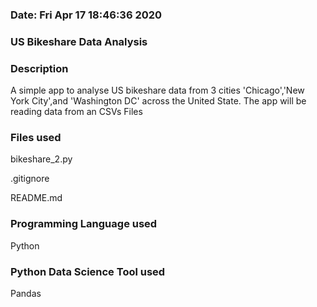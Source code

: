 ### Date:   Fri Apr 17 18:46:36 2020

### US Bikeshare Data Analysis

### Description
A simple app to analyse US bikeshare data from 3 cities 'Chicago','New York City',and 'Washington DC' across the United State.
The app will be reading data from an CSVs Files

### Files used
bikeshare_2.py

.gitignore

README.md

### Programming Language used
Python

### Python Data Science Tool used
Pandas
